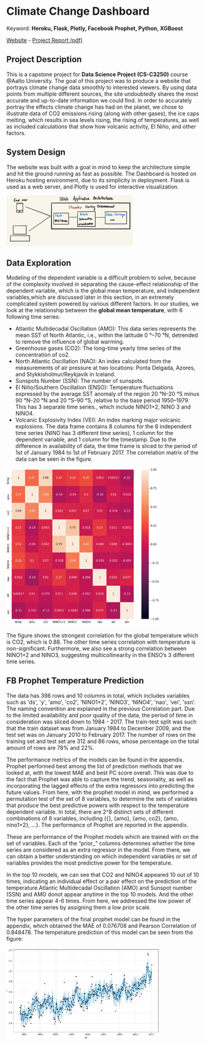 # Climate Change Dashboard

Keyword: **Heroku, Flask, Plotly, Facebook Prophet, Python, XGBoost**

[Website](https://climate-change-c3250-2020.herokuapp.com/) - [Project Report (pdf)](../pdf/climate.pdf)

## Project Description

This is a capstone project for **Data Science Project (CS-C3250)** course @Aalto University. The goal of this project was to produce a website that portrays climate change data smoothly to interested viewers. By using data points from multiple different sources, the site undoubtedly shares the most accurate and up-to-date information we could find. In order to accurately portray the effects climate change has had on the planet, we chose to illustrate data of CO2 emissions rising (along with other gases), the ice caps melting, which results in sea levels rising, the rising of temperatures, as well as included calculations that show how volcanic activity, El Niño, and other factors.

## System Design

The website was built with a goal in mind to keep the architecture simple and hit the ground running as fast as possible. The Dashboard is hosted on Heroku hosting environment, due to its simplicity in deployment. Flask is used as a web server, and Plotly is used for interactive visualization. 

<img src="../images/climate_infra.png?raw=true"/>

## Data Exploration

Modeling of the dependent variable is a difficult problem to solve, because of the complexity involved in separating the cause-effect relationship of the dependent variable, which is the global mean temperature, and independent variables,which are discussed later in this section, in an extremely complicated system powered by various different factors.
In our studies, we look at the relationship between the **global mean temperature**, with 6 following time series:
- Atlantic Multidecadal Oscillation (AMO): This data series represents the mean SST of North Atlantic, i.e., within the latitude 0 °–70 °N, detrended to remove the influence of global warming.
- Greenhouse gases (CO2): The long-time yearly time series of the concentration of co2.
- North Atlantic Oscillation (NAO): An index calculated from the measurements of air pressure at two locations: Ponta Delgada, Azores, and Stykkisholmur/Reykjavik in Iceland.
- Sunspots Number (SSN): The number of sunspots.
- El Niño/Southern Oscillation (ENSO): Temperature fluctuations expressed by the average SST anomaly of the region 20 °N–20 °S minus 90 °N–20 °N and 20 °S–90 °S, relative to the base period 1950–1979. This has 3 separate time series., which include NINO1+2, NINO 3 and NINO4. 
- Volcanic Explosivity Index (VEI): An index marking major volcanic explosions.
The data frame contains 8 columns for the 6 independent time series (NINO has 3 different time series), 1 column for the dependent variable, and 1 column for the timestamp. Due to the difference in availability of data, the time frame is sliced to the period of 1st of January 1984 to 1st of February 2017. 
The correlation matrix of the data can be seen in the figure.

<img src="../images/corr.png?raw=true" width="400"/>

The figure shows the strongest correlation for the global temperature which is CO2, which is 0.88. The other time series correlation with temperature is non-significant. Furthermore, we also see a strong correlation between NINO1+2 and NINO3, suggesting multicollinearity in the ENSO’s 3 different time series.

## FB Prophet Temperature Prediction

The data has 398 rows and 10 columns in total, which includes variables such as 'ds', 'y', 'amo', 'co2', 'NINO1+2', 'NINO3', 'NINO4', 'nao', 'vei', 'ssn'. The naming convention are explained in the previous Correlation part. Due to the limited availability and poor quality of the data, the period of time in consideration was sliced down to 1984 - 2017. The train-test split was such that the train dataset was from January 1984 to December 2009, and the test set was on January 2010 to February 2017. The number of rows on the training set and test set are 312 and 86 rows, whose percentage on the total amount of rows are 78% and 22%. 

The performance metrics of the models can be found in the appendix. Prophet performed best among the list of prediction methods that we looked at, with the lowest MAE and best PC score overall. This was due to the fact that Prophet was able to capture the trend, seasonality, as well as incorporating the lagged effects of the extra regressors into predicting the future values. 
From here, with the prophet model in mind, we performed a permutation test of the set of 8 variables, to determine the sets of variables that produce the best predictive powers with respect to the temperature dependent variable. In total, there are 2^8 distinct sets of different combinations of 8 variables, including {{}, {amo}, {amo, co2}, {amo, nino1+2}, ...}. The performance of Prophet are reported in the appendix.

These are performance of the Prophet models which are trained with on the set of variables. Each of the “prior_” columns determines whether the time series are considered as an extra regressor in the model. From there, we can obtain a better understanding on which independent variables or set of variables provides the most predictive power for the temperature.

In the top 10 models, we can see that CO2 and NINO4 appeared 10 out of 10 times, indicating an individual effect or a pair effect on the prediction of the temperature.Atlantic Multidecadal Oscillation (AMO) and  Sunspot number (SSN) and AMO donot appear anytime in the top 10 models. And the other time series appear 4-6 times. From here, we addressed the low power of the other time series by assigning them a low prior scale.

The hyper parameters of the final prophet model can be found in the appendix, which obtained the MAE of 0.076708 and Pearson Correlation of 0.848478. The temperature prediction of this model can be seen from the figure:

<img src="../images/temp_pred.png?raw=true" width="400"/>



